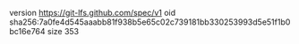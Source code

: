 version https://git-lfs.github.com/spec/v1
oid sha256:7a0fe4d545aaabb81f938b5e65c02c739181bb330253993d5e51f1b0bc16e764
size 353
